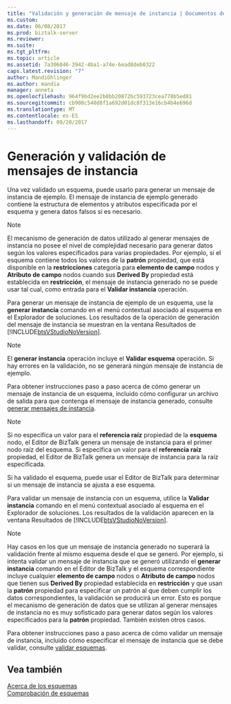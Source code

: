 ```yaml
---
title: "Validación y generación de mensaje de instancia | Documentos de Microsoft"
ms.custom: 
ms.date: 06/08/2017
ms.prod: biztalk-server
ms.reviewer: 
ms.suite: 
ms.tgt_pltfrm: 
ms.topic: article
ms.assetid: 7a306846-3942-4ba1-a74e-6ead8deb0322
caps.latest.revision: "7"
author: MandiOhlinger
ms.author: mandia
manager: anneta
ms.openlocfilehash: 964f9bd2ee2b8bb20872bc593723cea778b5ed81
ms.sourcegitcommit: cb908c540d8f1a692d01dc8f313e16cb4b4e696d
ms.translationtype: MT
ms.contentlocale: es-ES
ms.lasthandoff: 09/20/2017
---
```

# <a name="instance-message-generation-and-validation"></a>Generación y validación de mensajes de instancia
Una vez validado un esquema, puede usarlo para generar un mensaje de instancia de ejemplo. El mensaje de instancia de ejemplo generado contiene la estructura de elementos y atributos especificada por el esquema y genera datos falsos si es necesario.  
  
> [!NOTE]
>  El mecanismo de generación de datos utilizado al generar mensajes de instancia no posee el nivel de complejidad necesario para generar datos según los valores especificados para varias propiedades. Por ejemplo, si el esquema contiene todos los valores de la **patrón** propiedad, que está disponible en la **restricciones** categoría para **elemento de campo** nodos y **Atributo de campo** nodos cuando sus **Derived By** propiedad está establecida en **restricción**, el mensaje de instancia generado no se puede usar tal cual, como entrada para el **Validar instancia** operación.  
  
 Para generar un mensaje de instancia de ejemplo de un esquema, use la **generar instancia** comando en el menú contextual asociado al esquema en el Explorador de soluciones. Los resultados de la operación de generación del mensaje de instancia se muestran en la ventana Resultados de [!INCLUDE[btsVStudioNoVersion](../includes/btsvstudionoversion-md.md)].  
  
> [!NOTE]
>  El **generar instancia** operación incluye el **Validar esquema** operación. Si hay errores en la validación, no se generará ningún mensaje de instancia de ejemplo.  
  
 Para obtener instrucciones paso a paso acerca de cómo generar un mensaje de instancia de un esquema, incluido cómo configurar un archivo de salida para que contenga el mensaje de instancia generado, consulte [generar mensajes de instancia](../core/how-to-generate-instance-messages.md).  
  
> [!NOTE]
>  Si no especifica un valor para el **referencia raíz** propiedad de la **esquema** nodo, el Editor de BizTalk genera un mensaje de instancia para el primer nodo raíz del esquema. Si especifica un valor para el **referencia raíz** propiedad, el Editor de BizTalk genera un mensaje de instancia para la raíz especificada.  
  
 Si ha validado el esquema, puede usar el Editor de BizTalk para determinar si un mensaje de instancia se ajusta a ese esquema.  
  
 Para validar un mensaje de instancia con un esquema, utilice la **Validar instancia** comando en el menú contextual asociado al esquema en el Explorador de soluciones. Los resultados de la validación aparecen en la ventana Resultados de [!INCLUDE[btsVStudioNoVersion](../includes/btsvstudionoversion-md.md)].  
  
> [!NOTE]
>  Hay casos en los que un mensaje de instancia generado no superará la validación frente al mismo esquema desde el que se generó. Por ejemplo, si intenta validar un mensaje de instancia que se generó utilizando el **generar instancia** comando en el Editor de BizTalk y el esquema correspondiente incluye cualquier **elemento de campo** nodos o  **Atributo de campo** nodos que tienen sus **Derived By** propiedad establecida en **restricción** y que usan la **patrón** propiedad para especificar un patrón al que deben cumplir los datos correspondientes, la validación se producirá un error. Esto es porque el mecanismo de generación de datos que se utilizan al generar mensajes de instancia no es muy sofisticado para generar datos según los valores especificados para la **patrón** propiedad. También existen otros casos.  
  
 Para obtener instrucciones paso a paso acerca de cómo validar un mensaje de instancia, incluido cómo especificar el mensaje de instancia que se debe validar, consulte [validar esquemas](../core/how-to-validate-schemas-in-visual-studio.md).  
  
## <a name="see-also"></a>Vea también  
 [Acerca de los esquemas](../core/about-schemas.md)   
 [Comprobación de esquemas](../core/testing-schemas.md)